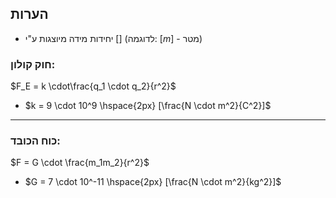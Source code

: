 ## הערות

 - יחידות מידה מיוצגות ע"י $[]$ (לדוגמה: $[m]$ - מטר)


### חוק קולון:

$F_E = k \cdot\frac{q_1 \cdot q_2}{r^2}$

 - $k = 9 \cdot 10^9 \hspace{2px} [\frac{N \cdot m^2}{C^2}]$

---
### כוח הכובד:

$F = G \cdot \frac{m_1m_2}{r^2}$

 - $G = 7 \cdot 10^-11 \hspace{2px} [\frac{N \cdot m^2}{kg^2}]$

